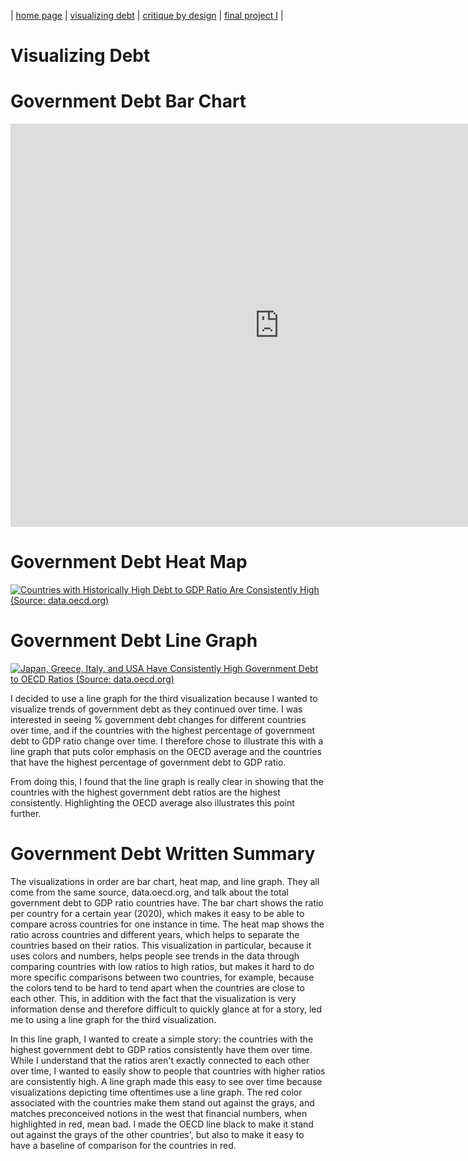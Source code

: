 | [home page](https://laurawei6.github.io/tswd-portfolio/) | [visualizing debt](visualizing-government-debt) | [critique by design](critique-by-design) | [final project I](final-project-part-one) |

# Visualizing Debt
# Government Debt Bar Chart
<iframe src="https://data.oecd.org/chart/7kka" width="860" height="645" style="border: 0" mozallowfullscreen="true" webkitallowfullscreen="true" allowfullscreen="true"><a href="https://data.oecd.org/chart/7kka" target="_blank">OECD Chart: General government debt, Total, % of GDP, Annual, 2022</a></iframe>

# Government Debt Heat Map
<div class='tableauPlaceholder' id='viz1706581265735' style='position: relative'><noscript><a href='#'><img alt='Countries with Historically High Debt to GDP Ratio Are Consistently High (Source: data.oecd.org) ' src='https:&#47;&#47;public.tableau.com&#47;static&#47;images&#47;Bo&#47;Book2_17064893098750&#47;CountrieswithHistoricallyHighDebttoGDPRatioAreConsistentlyHigh&#47;1_rss.png' style='border: none' /></a></noscript><object class='tableauViz'  style='display:none;'><param name='host_url' value='https%3A%2F%2Fpublic.tableau.com%2F' /> <param name='embed_code_version' value='3' /> <param name='site_root' value='' /><param name='name' value='Book2_17064893098750&#47;CountrieswithHistoricallyHighDebttoGDPRatioAreConsistentlyHigh' /><param name='tabs' value='no' /><param name='toolbar' value='yes' /><param name='static_image' value='https:&#47;&#47;public.tableau.com&#47;static&#47;images&#47;Bo&#47;Book2_17064893098750&#47;CountrieswithHistoricallyHighDebttoGDPRatioAreConsistentlyHigh&#47;1.png' /> <param name='animate_transition' value='yes' /><param name='display_static_image' value='yes' /><param name='display_spinner' value='yes' /><param name='display_overlay' value='yes' /><param name='display_count' value='yes' /><param name='language' value='en-US' /><param name='filter' value='publish=yes' /></object></div>                
<script type='text/javascript'>                    
  var divElement = document.getElementById('viz1706581265735');                    
  var vizElement = divElement.getElementsByTagName('object')[0];                    
  vizElement.style.width='100%';vizElement.style.height=(divElement.offsetWidth*0.75)+'px';                    
  var scriptElement = document.createElement('script');                    
  scriptElement.src = 'https://public.tableau.com/javascripts/api/viz_v1.js';                    
  vizElement.parentNode.insertBefore(scriptElement, vizElement);                
</script>

# Government Debt Line Graph
<div class='tableauPlaceholder' id='viz1706581105358' style='position: relative'>
  <noscript>
    <a href='#'>
      <img alt='Japan, Greece, Italy, and USA Have Consistently High Government Debt to OECD Ratios (Source: data.oecd.org) ' src='https:&#47;&#47;public.tableau.com&#47;static&#47;images&#47;Bo&#47;Book2_17064893098750&#47;JapanGreeceItalyandUSAHaveConsistentlyHighGovernmentDebttoOECDRatios&#47;1_rss.png' style='border: none' />
    </a>
  </noscript>
  <object class='tableauViz'  style='display:none;'>
    <param name='host_url' value='https%3A%2F%2Fpublic.tableau.com%2F' /> 
    <param name='embed_code_version' value='3' /> 
    <param name='site_root' value='' />
    <param name='name' value='Book2_17064893098750&#47;JapanGreeceItalyandUSAHaveConsistentlyHighGovernmentDebttoOECDRatios' />
    <param name='tabs' value='no' />
    <param name='toolbar' value='yes' />
    <param name='static_image' value='https:&#47;&#47;public.tableau.com&#47;static&#47;images&#47;Bo&#47;Book2_17064893098750&#47;JapanGreeceItalyandUSAHaveConsistentlyHighGovernmentDebttoOECDRatios&#47;1.png' /> 
    <param name='animate_transition' value='yes' />
    <param name='display_static_image' value='yes' />
    <param name='display_spinner' value='yes' />
    <param name='display_overlay' value='yes' />
    <param name='display_count' value='yes' />
    <param name='language' value='en-US' />
    <param name='filter' value='publish=yes' />
  </object>
</div>

<script type='text/javascript'>                    
  var divElement = document.getElementById('viz1706581105358');                    
  var vizElement = divElement.getElementsByTagName('object')[0];                    
  vizElement.style.width='100%';
  vizElement.style.height=(divElement.offsetWidth*0.75)+'px';                    
  var scriptElement = document.createElement('script');                    
  scriptElement.src = 'https://public.tableau.com/javascripts/api/viz_v1.js';                    
  vizElement.parentNode.insertBefore(scriptElement, vizElement);                
</script>

I decided to use a line graph for the third visualization because I wanted to visualize trends of government debt as they continued over time. I was interested in seeing % government debt changes for different countries over time, and if the countries with the highest percentage of government debt to GDP ratio change over time. I therefore chose to illustrate this with a line graph that puts color emphasis on the OECD average and the countries that have the highest percentage of government debt to GDP ratio. 

From doing this, I found that the line graph is really clear in showing that the countries with the highest government debt ratios are the highest consistently. Highlighting the OECD average also illustrates this point further. 

# Government Debt Written Summary

The visualizations in order are bar chart, heat map, and line graph. They all come from the same source, data.oecd.org, and talk about the total government debt to GDP ratio countries have. The bar chart shows the ratio per country for a certain year (2020), which makes it easy to be able to compare across countries for one instance in time. The heat map shows the ratio across countries and different years, which helps to separate the countries based on their ratios. This visualization in particular, because it uses colors and numbers, helps people see trends in the data through comparing countries with low ratios to high ratios, but makes it hard to do more specific comparisons between two countries, for example, because the colors tend to be hard to tend apart when the countries are close to each other. This, in addition with the fact that the visualization is very information dense and therefore difficult to quickly glance at for a story, led me to using a line graph for the third visualization.

In this line graph, I wanted to create a simple story: the countries with the highest government debt to GDP ratios consistently have them over time. While I understand that the ratios aren't exactly connected to each other over time, I wanted to easily show to people that countries with higher ratios are consistently high. A line graph made this easy to see over time because visualizations depicting time oftentimes use a line graph. The red color associated with the countries make them stand out against the grays, and matches preconceived notions in the west that financial numbers, when highlighted in red, mean bad. I made the OECD line black to make it stand out against the grays of the other countries', but also to make it easy to have a baseline of comparison for the countries in red.
